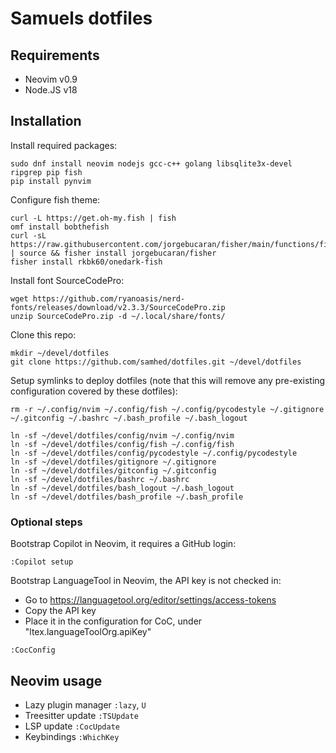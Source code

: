 # Samuels dotfiles

## Requirements

* Neovim v0.9
* Node.JS v18

## Installation

Install required packages:
```
sudo dnf install neovim nodejs gcc-c++ golang libsqlite3x-devel ripgrep pip fish
pip install pynvim
```

Configure fish theme:
```
curl -L https://get.oh-my.fish | fish
omf install bobthefish
curl -sL https://raw.githubusercontent.com/jorgebucaran/fisher/main/functions/fisher.fish | source && fisher install jorgebucaran/fisher
fisher install rkbk60/onedark-fish
```

Install font SourceCodePro:

```
wget https://github.com/ryanoasis/nerd-fonts/releases/download/v2.3.3/SourceCodePro.zip
unzip SourceCodePro.zip -d ~/.local/share/fonts/
```

Clone this repo:
```
mkdir ~/devel/dotfiles
git clone https://github.com/samhed/dotfiles.git ~/devel/dotfiles
```

Setup symlinks to deploy dotfiles (note that this will remove
any pre-existing configuration covered by these dotfiles):
```
rm -r ~/.config/nvim ~/.config/fish ~/.config/pycodestyle ~/.gitignore ~/.gitconfig ~/.bashrc ~/.bash_profile ~/.bash_logout

ln -sf ~/devel/dotfiles/config/nvim ~/.config/nvim
ln -sf ~/devel/dotfiles/config/fish ~/.config/fish
ln -sf ~/devel/dotfiles/config/pycodestyle ~/.config/pycodestyle
ln -sf ~/devel/dotfiles/gitignore ~/.gitignore
ln -sf ~/devel/dotfiles/gitconfig ~/.gitconfig
ln -sf ~/devel/dotfiles/bashrc ~/.bashrc
ln -sf ~/devel/dotfiles/bash_logout ~/.bash_logout
ln -sf ~/devel/dotfiles/bash_profile ~/.bash_profile
```

### Optional steps ###

Bootstrap Copilot in Neovim, it requires a GitHub login:
```
:Copilot setup
```

Bootstrap LanguageTool in Neovim, the API key is not checked in:
 * Go to https://languagetool.org/editor/settings/access-tokens
 * Copy the API key
 * Place it in the configuration for CoC, under "ltex.languageToolOrg.apiKey"
 ```
 :CocConfig
 ```

## Neovim usage

* Lazy plugin manager `:lazy`, `U`
* Treesitter update `:TSUpdate`
* LSP update `:CocUpdate`
* Keybindings `:WhichKey`
